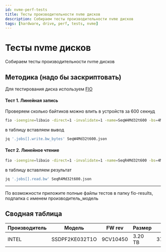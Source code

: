 ```yaml
---
id: nvme-perf-tests
title: Тесты производительности nvme дисков
description: Собираем тесты производительности nvme дисков
tags: [hardware, drive, perf, tests, nvme]
---
```

# Тесты nvme дисков

Собираем тесты производительности nvme дисков

## Методика (надо бы заскриптовать)
Для тестирования диска используем [FIO](https://fio.readthedocs.io/en/latest)
#### Тест 1. Линейная запись
Проверяем сколько байтиков можно влить в устройств за 600 секнуд
```bash
fio -ioengine=libaio -direct=1 -invalidate=1 -name=SeqW4Md32t600 -bs=4M -iodepth=32 -rw=write -runtime=600 --output SeqW4Md32t600.json --output-format=json+ -filename=/dev/nvmeXn1
```
в таблицу вставляем вывод 
```bash
jq '.jobs[].write.bw_bytes' SeqW4Md32t600.json
```

#### Тест 2. Линейное чтение
```bash
fio -ioengine=libaio -direct=1 -invalidate=1 -name=SeqR4Md32t600 -bs=4M -iodepth=32 -rw=read -runtime=600 --output SeqR4Md32t600.json --output-format=json+ -filename=/dev/nvmeXn1
```
в таблицу вставляем результат 
```bash
jq '.jobs[].read.bw' SeqR4Md32t600.json 
```
---
По возможности приложите полные файлы тестов в папку fio-results, подпапка с именем производитель_модель

## Сводная таблица

| Производитель | Модель | FW rev |Размер | Тест 1 | Тест 2 |
| --- | --- | --- | --- | --- | --- |
| INTEL | SSDPF2KE032T1O | 9CV10450 | 3.20  TB |3763883354| 6753895 |